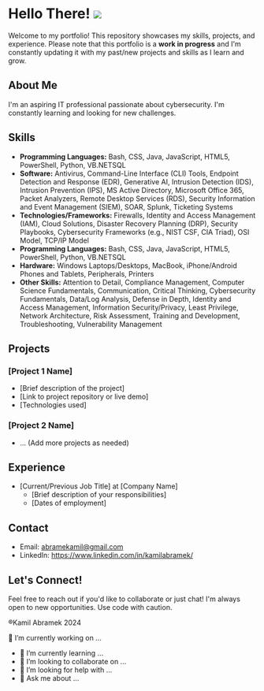 # Hello There! <img src="[images/example.png](https://github.com/abramekamil/abramekamil/blob/main/Pictures/waving-hand.gif)" />

Welcome to my portfolio! This repository showcases my skills, projects, and experience. Please note that this portfolio is a **work in progress** and I'm constantly updating it with my past/new projects and skills as I learn and grow.

## About Me

I'm an aspiring IT professional passionate about cybersecurity. I'm constantly learning and looking for new challenges.

## Skills

* **Programming Languages:** Bash, CSS, Java, JavaScript, HTML5, PowerShell, Python, VB.NETSQL
* **Software:** Antivirus, Command-Line Interface (CLI) Tools, Endpoint Detection and Response (EDR), Generative AI, Intrusion Detection (IDS), Intrusion Prevention (IPS), MS Active Directory, Microsoft Office 365,
  Packet Analyzers, Remote Desktop Services (RDS), Security Information and Event Management (SIEM), SOAR, Splunk, Ticketing Systems
* **Technologies/Frameworks:** Firewalls, Identity and Access Management (IAM), Cloud Solutions, Disaster Recovery Planning (DRP),
  Security Playbooks, Cybersecurity Frameworks (e.g., NIST CSF, CIA Triad), OSI Model, TCP/IP Model
* **Programming Languages:** Bash, CSS, Java, JavaScript, HTML5, PowerShell, Python, VB.NETSQL
* **Hardware:** Windows Laptops/Desktops, MacBook, iPhone/Android Phones and Tablets, Peripherals, Printers
* **Other Skills:** Attention to Detail, Compliance Management, Computer Science Fundamentals, Communication, Critical Thinking, Cybersecurity Fundamentals, Data/Log Analysis, Defense in Depth, Identity and Access Management,
  Information Security/Privacy, Least Privilege, Network Architecture, Risk Assessment, Training and Development, Troubleshooting, Vulnerability Management


## Projects

### [Project 1 Name]

* [Brief description of the project]
* [Link to project repository or live demo]
* [Technologies used]

### [Project 2 Name]

* ... (Add more projects as needed)

## Experience

* [Current/Previous Job Title] at [Company Name]
    * [Brief description of your responsibilities]
    * [Dates of employment]

## Contact

* Email: abramekamil@gmail.com  
* LinkedIn: https://www.linkedin.com/in/kamilabramek/


## Let's Connect!

Feel free to reach out if you'd like to collaborate or just chat! I'm always open to new opportunities.
Use code with caution.

®Kamil Abramek 2024

🔭 I’m currently working on ...
- 🌱 I’m currently learning ...
- 👯 I’m looking to collaborate on ...
- 🤔 I’m looking for help with ...
- 💬 Ask me about ...
